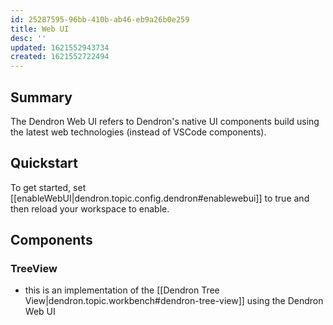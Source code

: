 ```yaml
---
id: 25287595-96bb-410b-ab46-eb9a26b0e259
title: Web UI
desc: ''
updated: 1621552943734
created: 1621552722494
---
```


## Summary

The Dendron Web UI refers to Dendron's native UI components build using the latest web technologies (instead of VSCode components).

## Quickstart

To get started, set [[enableWebUI|dendron.topic.config.dendron#enablewebui]] to true and then reload your workspace to enable.

## Components

### TreeView

- this is an implementation of the [[Dendron Tree View|dendron.topic.workbench#dendron-tree-view]] using the Dendron Web UI
